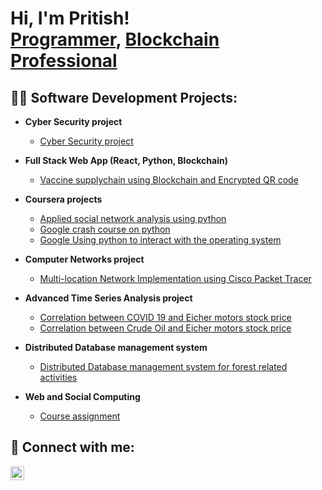 <h1>Hi, I'm Pritish! <br/><a href="https://github.com/pritish-004">Programmer</a>, <a href="https://www.linkedin.com/in/pritish-naik/">Blockchain Professional</a></h1>

<h2>👨‍💻 Software Development Projects:</h2>

- <b>Cyber Security project</b>
  - [Cyber Security project](https://github.com/pritish-004/APT-GET-Vulnerability-exploit)
- <b>Full Stack Web App (React, Python, Blockchain)</b>
  - [Vaccine supplychain using Blockchain and Encrypted QR code](https://github.com/pritish-004/Vaccine-Blocks)
- <b>Coursera projects</b>
  - [Applied social network analysis using python](https://github.com/pritish-004/Coursera-Projects/tree/main/Applied-Social-Network-Analysis-in-Python-Course-work-Assignments)
  - [Google crash course on python](https://github.com/pritish-004/Coursera-Projects/tree/main/Crash-course-on-python)
  - [Google Using python to interact with the operating system](https://github.com/pritish-004/Coursera-Projects/tree/main/Using-python-to-interact-with-the-operating-system)
- <b>Computer Networks project</b>
  - [Multi-location Network Implementation using Cisco Packet Tracer](https://github.com/pritish-004/Multi-location-Network-Implementation-using-Cisco-Packet-Tracer)

- <b>Advanced Time Series Analysis project </b>
  - [Correlation between COVID 19 and Eicher motors stock price](https://github.com/pritish-004/Masters-Notes-Assignments/tree/main/Advanced%20Time%20Series%20Analysis/correlation%20between%20COVID%2019%20and%20Eicher%20motors%20stock%20price)
  - [Correlation between Crude Oil and Eicher motors stock price](https://github.com/pritish-004/Masters-Notes-Assignments/tree/main/Advanced%20Time%20Series%20Analysis/correlation%20between%20Crude%20oil%20and%20Eicher%20motors%20stock%20prices)

- <b>Distributed Database management system </b>
  - [Distributed Database management system for forest related activities](https://github.com/pritish-004/Masters-Notes-Assignments/tree/main/Distributed%20Database%20management%20system)

- <b>Web and Social Computing </b>
  - [Course assignment](https://github.com/pritish-004/Masters-Notes-Assignments/tree/main/Web%20and%20social%20computing)
<h2> 🤳 Connect with me:</h2>

[<img align="left" alt="Pritish | LinkedIn" width="22px" src="https://cdn.jsdelivr.net/npm/simple-icons@v3/icons/linkedin.svg" />][linkedin]

[linkedin]: https://www.linkedin.com/in/pritish-naik/


<!--
**pritish-004/pritish-004** is a ✨ _special_ ✨ repository because its `README.md` (this file) appears on your GitHub profile.

Here are some ideas to get you started:

- 🔭 I’m currently working on ...
- 🌱 I’m currently learning ...
- 👯 I’m looking to collaborate on ...
- 🤔 I’m looking for help with ...
- 💬 Ask me about ...
- 📫 How to reach me: ...
- 😄 Pronouns: ...
- ⚡ Fun fact: ...
-->
